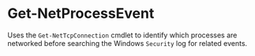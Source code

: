 # Get-NetProcessEvent

Uses the `Get-NetTcpConnection` cmdlet to identify which processes are networked before searching the Windows `Security` log for related events. 
